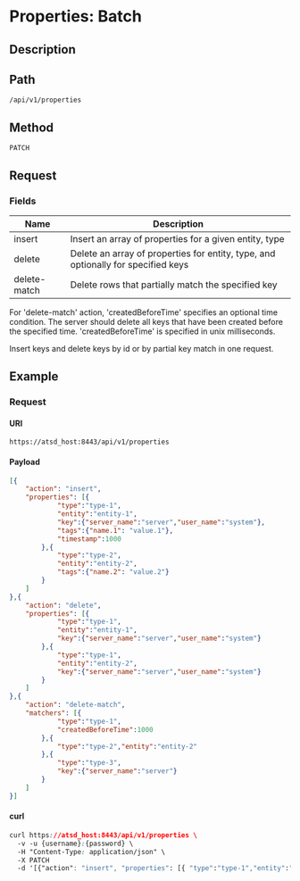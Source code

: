 # Properties: Batch
## Description
## Path
```
/api/v1/properties
```
## Method
```
PATCH 
```
## Request
###  Fields
| **Name**     | **Description**                                                                   |
|---|---|
| insert       | Insert an array of properties for a given entity, type                            |
| delete       | Delete an array of properties for entity, type, and optionally for specified keys |
| delete-match | Delete rows that partially match the specified key                                |

<aside class="success">
For 'delete-match' action, 'createdBeforeTime' specifies an optional time condition. The server should delete all keys that have been created before the specified time.
'createdBeforeTime' is specified in unix milliseconds.
</aside>

Insert keys and delete keys by id or by partial key match in one request.

## Example

### Request
#### URI
```
https://atsd_host:8443/api/v1/properties
```
#### Payload

```json
[{
    "action": "insert",
    "properties": [{
            "type":"type-1",
            "entity":"entity-1",
            "key":{"server_name":"server","user_name":"system"},
            "tags":{"name.1": "value.1"},
            "timestamp":1000
        },{
            "type":"type-2",
            "entity":"entity-2",
            "tags":{"name.2": "value.2"}
        }
    ]
},{
    "action": "delete",
    "properties": [{
            "type":"type-1",
            "entity":"entity-1",
            "key":{"server_name":"server","user_name":"system"}
        },{
            "type":"type-1",
            "entity":"entity-2",
            "key":{"server_name":"server","user_name":"system"}
        }
    ]
},{
    "action": "delete-match",
    "matchers": [{
            "type":"type-1",
            "createdBeforeTime":1000
        },{
            "type":"type-2","entity":"entity-2"
        },{
            "type":"type-3",
            "key":{"server_name":"server"}
        }
    ]
}]
``` 
#### curl
``` css
curl https://atsd_host:8443/api/v1/properties \
  -v -u {username}:{password} \
  -H "Content-Type: application/json" \
  -X PATCH 
  -d '[{"action": "insert", "properties": [{ "type":"type-1","entity":"entity-1","key":{"server_name":"server", "user_name":"system"}, "tags":{"name.1": "value.1"},"timestamp":1000},{"type":"type-2","entity":"entity-2","tags":{"name.2": "value.2"}}]},{"action": "delete", "properties": [{ "type":"type-1","entity":"entity-1","key":{"server_name":"server", "user_name":"system"}}, {"type":"type-1","entity":"entity-2","key":{"server_name":"server","user_name":"system"}}]},{"action":"delete-match","matchers": [{"type":"type-1","createdBeforeTime":1000},{"type":"type-2","entity":"entity-2"},{"type":"type-3","key":{"server_name":"server"}}]}]'

```
